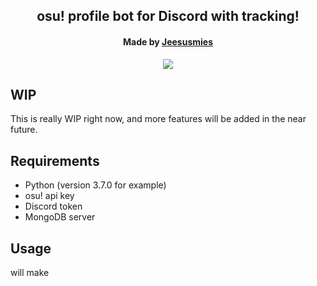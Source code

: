 <h2 align="center">
   osu! profile bot for Discord with tracking!
</h2>
<h4 align="center">Made by <a href=https://github.com/jeesusmies>Jeesusmies</a></h4>

<p align="center">
  <img src="https://github.com/jeesusmies/osuprofil/blob/master/misc/k%C3%B6l.png">
</p>

## WIP
This is really WIP right now, and more features will be added in the near future.

## Requirements
* Python (version 3.7.0 for example)
* osu! api key
* Discord token
* MongoDB server

## Usage
will make
